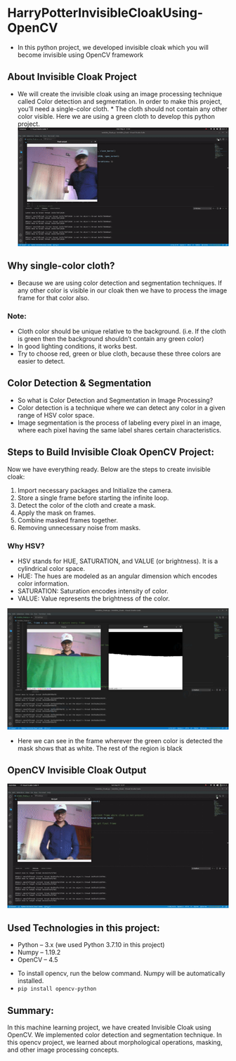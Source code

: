 # HarryPotterInvisibleCloakUsing-OpenCV
* In this python project, we developed invisible cloak  which you will become invisible using OpenCV framework

## About Invisible Cloak Project
* We will create the invisible cloak using an image processing technique called Color detection and segmentation. In order to make this project, you’ll need a single-color cloth. * The cloth should not contain any other color visible. Here we are using a green cloth to develop this python project.
 ![alt text](https://github.com/gokhangemici/HarryPotterInvisibleCloakUsing-OpenCV/blob/e5392084c93ef2e5be09ce104b60de93305f71c4/invisible-cloak.gif)
## Why single-color cloth?

- Because we are using color detection and segmentation techniques. If any other color is visible in our cloak then we have to process the image frame for that color also.

### Note:
* Cloth color should be unique relative to the background. (i.e. If the cloth is green then the background shouldn’t contain any green color)
* In good lighting conditions, it works best.
* Try to choose red, green or blue cloth, because these three colors are easier to detect.
## Color Detection & Segmentation
- So what is Color Detection and Segmentation in Image Processing?
- Color detection is a technique where we can detect any color in a given range of HSV color space.
- Image segmentation is the process of labeling every pixel in an image, where each pixel having the same label shares certain characteristics.


## Steps to Build Invisible Cloak OpenCV Project:
<p>Now we have everything ready. Below are the steps to create invisible cloak:</p>

1. Import necessary packages and Initialize the camera.
2. Store a single frame before starting the infinite loop.
3. Detect the color of the cloth and create a mask.
4. Apply the mask on frames.
5. Combine masked frames together.
6. Removing unnecessary noise from masks.


### Why HSV?
- HSV stands for HUE, SATURATION, and VALUE (or brightness). It is a cylindrical color space.
- HUE: The hues are modeled as an angular dimension which encodes color information.
- SATURATION: Saturation encodes intensity of color.
- VALUE: Value represents the brightness of the color.


 
 ![alt text](resimler/frame_mask.png)
* Here we can see in the frame wherever the green color is detected the mask shows that as white. The rest of the region is black

## OpenCV Invisible Cloak Output
![alt text](resimler/invisible-cloak-output.gif)

## Used Technologies in this project:
- Python – 3.x (we used Python 3.7.10 in this project)
- Numpy – 1.19.2
- OpenCV – 4.5
* To install opencv, run the below command. Numpy will be automatically installed.
* `pip install opencv-python`

## Summary:
In this machine learning project, we have created Invisible Cloak using OpenCV. We implemented color detection and segmentation technique. In this opencv project, we learned about morphological operations, masking, and other image processing concepts.
